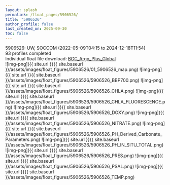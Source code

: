 ```yaml
---
layout: splash
permalink: /float_pages/5906526/
title: "5906526"
author_profile: false
last_created_on: 2025-09-30
toc: false
---
```

 
5906526: UW, SOCCOM (2022-05-09T04:15 to 2024-12-18T11:54)\
93 profiles completed\
Individual float file download: [BGC_Argo_Plus_Global](https://ftp.soest.hawaii.edu/bgc_argo_plus/Individual_Floats/outliers_removed/5906526_Sprof_processed.nc)\
![img-png]({{ site.url }}{{ site.baseurl }}/assets/images/float_figures/5906526/01_5906526_map.png)
![img-png]({{ site.url }}{{ site.baseurl }}/assets/images/float_figures/5906526/5906526_BBP700.png)
![img-png]({{ site.url }}{{ site.baseurl }}/assets/images/float_figures/5906526/5906526_CHLA.png)
![img-png]({{ site.url }}{{ site.baseurl }}/assets/images/float_figures/5906526/5906526_CHLA_FLUORESCENCE.png)
![img-png]({{ site.url }}{{ site.baseurl }}/assets/images/float_figures/5906526/5906526_DOXY.png)
![img-png]({{ site.url }}{{ site.baseurl }}/assets/images/float_figures/5906526/5906526_NITRATE.png)
![img-png]({{ site.url }}{{ site.baseurl }}/assets/images/float_figures/5906526/5906526_PH_Derived_Carbonate_Parameters.png)
![img-png]({{ site.url }}{{ site.baseurl }}/assets/images/float_figures/5906526/5906526_PH_IN_SITU_TOTAL.png)
![img-png]({{ site.url }}{{ site.baseurl }}/assets/images/float_figures/5906526/5906526_PRES.png)
![img-png]({{ site.url }}{{ site.baseurl }}/assets/images/float_figures/5906526/5906526_PSAL.png)
![img-png]({{ site.url }}{{ site.baseurl }}/assets/images/float_figures/5906526/5906526_TEMP.png)

